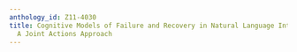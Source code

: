 ```yaml
---
anthology_id: Z11-4030
title: Cognitive Models of Failure and Recovery in Natural Language Interactions -
  A Joint Actions Approach
---
```

